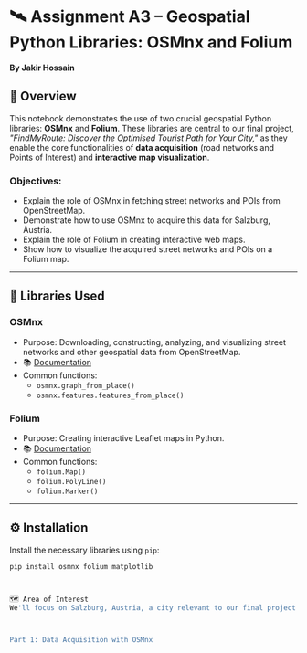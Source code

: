 # 🛰️ Assignment A3 – Geospatial Python Libraries: OSMnx and Folium
**By Jakir Hossain**

## 📌 Overview

This notebook demonstrates the use of two crucial geospatial Python libraries: **OSMnx** and **Folium**. These libraries are central to our final project, *"FindMyRoute: Discover the Optimised Tourist Path for Your City,"* as they enable the core functionalities of **data acquisition** (road networks and Points of Interest) and **interactive map visualization**.

### Objectives:

- Explain the role of OSMnx in fetching street networks and POIs from OpenStreetMap.
- Demonstrate how to use OSMnx to acquire this data for Salzburg, Austria.
- Explain the role of Folium in creating interactive web maps.
- Show how to visualize the acquired street networks and POIs on a Folium map.


---

## 🧰 Libraries Used

### OSMnx
- Purpose: Downloading, constructing, analyzing, and visualizing street networks and other geospatial data from OpenStreetMap.
- 📚 [Documentation](https://osmnx.readthedocs.io/en/stable/)
- Common functions:
  - `osmnx.graph_from_place()`
  - `osmnx.features.features_from_place()`

### Folium
- Purpose: Creating interactive Leaflet maps in Python.
- 📚 [Documentation](https://python-visualization.github.io/folium/)
- Common functions:
  - `folium.Map()`
  - `folium.PolyLine()`
  - `folium.Marker()`

---

## ⚙️ Installation

Install the necessary libraries using `pip`:

```bash
pip install osmnx folium matplotlib



🗺️ Area of Interest
We'll focus on Salzburg, Austria, a city relevant to our final project and rich in OpenStreetMap data.



Part 1: Data Acquisition with OSMnx


